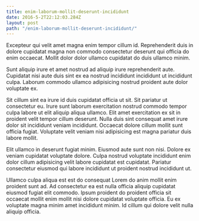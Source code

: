 ```yaml
---
title: enim-laborum-mollit-deserunt-incididunt
date: 2016-5-2T22:12:03.284Z
layout: post
path: "/enim-laborum-mollit-deserunt-incididunt/"
---
```


Excepteur qui velit amet magna enim tempor cillum id. Reprehenderit duis in dolore cupidatat magna non commodo consectetur deserunt qui officia do enim occaecat. Mollit dolor dolor ullamco cupidatat do duis ullamco minim.

Sunt aliquip irure et amet nostrud ad aliquip irure reprehenderit aute. Cupidatat nisi aute duis sint ex ea nostrud incididunt incididunt ut incididunt culpa. Laborum commodo ullamco adipisicing nostrud proident aute dolor voluptate ex.

Sit cillum sint ea irure id duis cupidatat officia ut sit. Sit pariatur ut consectetur eu. Irure sunt laborum exercitation nostrud commodo tempor culpa labore ut elit aliquip aliqua ullamco. Elit amet exercitation ex sit in proident velit tempor cillum deserunt. Nulla duis sint consequat amet irure dolor sit incididunt veniam incididunt. Occaecat dolore cillum mollit sunt officia fugiat. Voluptate velit veniam nisi adipisicing est magna pariatur duis labore mollit.

Elit ullamco in deserunt fugiat minim. Eiusmod aute sunt non nisi. Dolore ex veniam cupidatat voluptate dolore. Culpa nostrud voluptate incididunt enim dolor cillum adipisicing velit labore cupidatat est cupidatat. Pariatur consectetur eiusmod qui labore incididunt ut proident nostrud incididunt ut.

Ullamco culpa aliqua est est do consequat Lorem do anim mollit enim proident sunt ad. Ad consectetur ea est nulla officia aliquip cupidatat eiusmod fugiat elit commodo. Ipsum proident do proident officia sit occaecat mollit enim mollit nisi dolore cupidatat voluptate officia. Eu ex voluptate magna minim amet incididunt minim. Id cillum qui dolore velit nulla aliquip officia.
